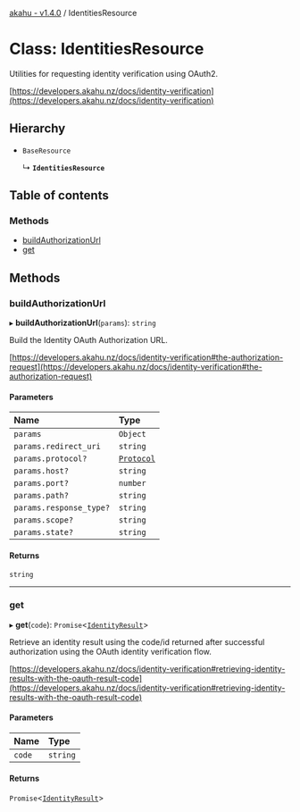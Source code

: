 [akahu - v1.4.0](../README.md) / IdentitiesResource

# Class: IdentitiesResource

Utilities for requesting identity verification using OAuth2.

[https://developers.akahu.nz/docs/identity-verification](https://developers.akahu.nz/docs/identity-verification)

## Hierarchy

- `BaseResource`

  ↳ **`IdentitiesResource`**

## Table of contents

### Methods

- [buildAuthorizationUrl](IdentitiesResource.md#buildauthorizationurl)
- [get](IdentitiesResource.md#get)

## Methods

### buildAuthorizationUrl

▸ **buildAuthorizationUrl**(`params`): `string`

Build the Identity OAuth Authorization URL.

[https://developers.akahu.nz/docs/identity-verification#the-authorization-request](https://developers.akahu.nz/docs/identity-verification#the-authorization-request)

#### Parameters

| Name | Type |
| :------ | :------ |
| `params` | `Object` |
| `params.redirect_uri` | `string` |
| `params.protocol?` | [`Protocol`](../README.md#protocol) |
| `params.host?` | `string` |
| `params.port?` | `number` |
| `params.path?` | `string` |
| `params.response_type?` | `string` |
| `params.scope?` | `string` |
| `params.state?` | `string` |

#### Returns

`string`

___

### get

▸ **get**(`code`): `Promise`<[`IdentityResult`](../README.md#identityresult)\>

Retrieve an identity result using the code/id returned after successful authorization using the
OAuth identity verification flow.

[https://developers.akahu.nz/docs/identity-verification#retrieving-identity-results-with-the-oauth-result-code](https://developers.akahu.nz/docs/identity-verification#retrieving-identity-results-with-the-oauth-result-code)

#### Parameters

| Name | Type |
| :------ | :------ |
| `code` | `string` |

#### Returns

`Promise`<[`IdentityResult`](../README.md#identityresult)\>
